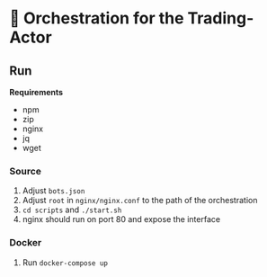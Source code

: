# 🦕 Orchestration for the Trading-Actor

## Run

**Requirements**

- npm
- zip
- nginx
- jq
- wget

### Source
1. Adjust `bots.json`
2. Adjust `root` in `nginx/nginx.conf` to the path of the orchestration
3. `cd scripts` and `./start.sh`
4. nginx should run on port 80 and expose the interface

### Docker
1. Run `docker-compose up`